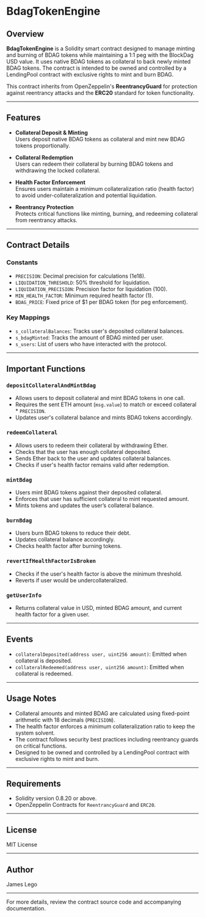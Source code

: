 



# BdagTokenEngine

## Overview

**BdagTokenEngine** is a Solidity smart contract designed to manage minting and burning of BDAG tokens while maintaining a 1:1 peg with the BlockDag USD value. It uses native BDAG tokens as collateral to back newly minted BDAG tokens. The contract is intended to be owned and controlled by a LendingPool contract with exclusive rights to mint and burn BDAG.

This contract inherits from OpenZeppelin's **ReentrancyGuard** for protection against reentrancy attacks and the **ERC20** standard for token functionality.

---

## Features

- **Collateral Deposit & Minting**  
  Users deposit native BDAG tokens as collateral and mint new BDAG tokens proportionally.

- **Collateral Redemption**  
  Users can redeem their collateral by burning BDAG tokens and withdrawing the locked collateral.

- **Health Factor Enforcement**  
  Ensures users maintain a minimum collateralization ratio (health factor) to avoid under-collateralization and potential liquidation.

- **Reentrancy Protection**  
  Protects critical functions like minting, burning, and redeeming collateral from reentrancy attacks.

---

## Contract Details

### Constants

- `PRECISION`: Decimal precision for calculations (1e18).
- `LIQUIDATION_THRESHOLD`: 50% threshold for liquidation.
- `LIQUIDATION_PRECISION`: Precision factor for liquidation (100).
- `MIN_HEALTH_FACTOR`: Minimum required health factor (1).
- `BDAG_PRICE`: Fixed price of $1 per BDAG token (for peg enforcement).

### Key Mappings

- `s_collateralBalances`: Tracks user's deposited collateral balances.
- `s_bdagMinted`: Tracks the amount of BDAG minted per user.
- `s_users`: List of users who have interacted with the protocol.

---

## Important Functions

### `depositCollateralAndMintBdag`


- Allows users to deposit collateral and mint BDAG tokens in one call.
- Requires the sent ETH amount (`msg.value`) to match or exceed collateral * `PRECISION`.
- Updates user's collateral balance and mints BDAG tokens accordingly.
  
### `redeemCollateral`


- Allows users to redeem their collateral by withdrawing Ether.
- Checks that the user has enough collateral deposited.
- Sends Ether back to the user and updates collateral balances.
- Checks if user's health factor remains valid after redemption.

### `mintBdag`


- Users mint BDAG tokens against their deposited collateral.
- Enforces that user has sufficient collateral to mint requested amount.
- Mints tokens and updates the user’s collateral balance.

### `burnBdag`


- Users burn BDAG tokens to reduce their debt.
- Updates collateral balance accordingly.
- Checks health factor after burning tokens.

### `revertIfHealthFactorIsBroken`


- Checks if the user's health factor is above the minimum threshold.
- Reverts if user would be undercollateralized.

### `getUserInfo`


- Returns collateral value in USD, minted BDAG amount, and current health factor for a given user.

---

## Events

- `collateralDeposited(address user, uint256 amount)`: Emitted when collateral is deposited.
- `collateralRedeemed(address user, uint256 amount)`: Emitted when collateral is redeemed.

---

## Usage Notes

- Collateral amounts and minted BDAG are calculated using fixed-point arithmetic with 18 decimals (`PRECISION`).
- The health factor enforces a minimum collateralization ratio to keep the system solvent.
- The contract follows security best practices including reentrancy guards on critical functions.
- Designed to be owned and controlled by a LendingPool contract with exclusive rights to mint and burn.

---

## Requirements

- Solidity version 0.8.20 or above.
- OpenZeppelin Contracts for `ReentrancyGuard` and `ERC20`.

---

## License

MIT License

---

## Author

James Lego

---

For more details, review the contract source code and accompanying documentation.


